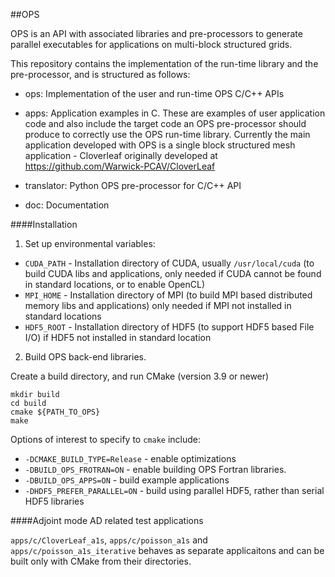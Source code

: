 ##OPS

OPS is an API with associated libraries and pre-processors to generate
parallel executables for applications on multi-block structured grids.


This repository contains the implementation of the run-time library
and the pre-processor, and is structured as follows:

* ops: Implementation of the user and run-time OPS C/C++ APIs

* apps: Application examples in C.
  These are examples of user application code and also include
  the target code an OPS pre-processor should produce to correctly
  use the OPS run-time library.
  Currently the main application developed with OPS is a single
  block structured mesh application - Cloverleaf originally
  developed at https://github.com/Warwick-PCAV/CloverLeaf

* translator: Python OPS pre-processor for C/C++ API

* doc: Documentation

####Installation

1. Set up environmental variables:

  * `CUDA_PATH` - Installation directory of CUDA, usually `/usr/local/cuda` (to build CUDA libs and applications, only needed if CUDA cannot be found in standard locations, or to enable OpenCL)
  * `MPI_HOME` - Installation directory of MPI (to build MPI based distributed memory libs and applications) only needed if MPI not installed in standard locations
  * `HDF5_ROOT` - Installation directory of HDF5 (to support HDF5 based File I/O) if HDF5 not installed in standard location


2. Build OPS back-end libraries.


  Create a build directory, and run CMake (version 3.9 or newer)
  ```
  mkdir build
  cd build
  cmake ${PATH_TO_OPS}
  make
  ```

  Options of interest to specify to `cmake` include:

  * `-DCMAKE_BUILD_TYPE=Release` - enable optimizations
  * `-DBUILD_OPS_FROTRAN=ON` - enable building OPS Fortran libraries.
  * `-DBUILD_OPS_APPS=ON` - build example applications
  * `-DHDF5_PREFER_PARALLEL=ON` - build using parallel HDF5, rather than serial HDF5 libraries


####Adjoint mode AD related test applications

`apps/c/CloverLeaf_a1s`, `apps/c/poisson_a1s` and
`apps/c/poisson_a1s_iterative` behaves as separate applicaitons and can be
built only with CMake from their directories.
